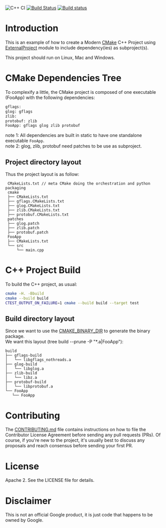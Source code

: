 ![C++ CI](https://github.com/Mizux/cmake-external/workflows/C++%20CI/badge.svg?branch=master)
[![Build Status](https://travis-ci.com/Mizux/cmake-external.svg?branch=master)](https://travis-ci.com/Mizux/cmake-external)
[![Build status](https://ci.appveyor.com/api/projects/status/j569d0cnv2fktecn/branch/master?svg=true)](https://ci.appveyor.com/project/Mizux/cmake-external/branch/master)

# Introduction

This is an example of how to create a Modern [CMake](https://cmake.org/) C++ Project using
 [ExternalProject](https://cmake.org/cmake/help/latest/module/ExternalProject.html) module to include dependency(ies) as subproject(s).

This project should run on Linux, Mac and Windows.

# CMake Dependencies Tree
To complexify a little, the CMake project is composed of one executable (FooApp)
with the following dependencies:  
```sh
gflags:
glog: gflags
zlib:
protobuf: zlib
FooApp: gflags glog zlib protobuf
```
note 1: All dependencies are built in static to have one standalone executable `FooApp`.  
note 2: glog, zlib, protobuf need patches to be use as subproject.
## Project directory layout
Thus the project layout is as follow:
```
 CMakeLists.txt // meta CMake doing the orchestration and python packaging
 cmake
 ├── CMakeLists.txt
 ├── gflags.CMakeLists.txt
 ├── glog.CMakeLists.txt
 ├── zlib.CMakeLists.txt
 ├── protobuf.CMakeLists.txt
 patches
 ├── glog.patch
 ├── zlib.patch
 ├── protobuf.patch
 FooApp
 ├── CMakeLists.txt
 └── src
     └── main.cpp
```

# C++ Project Build
To build the C++ project, as usual:
```sh
cmake -H. -Bbuild
cmake --build build
CTEST_OUTPUT_ON_FAILURE=1 cmake --build build --target test
```
## Build directory layout
Since we want to use the [CMAKE_BINARY_DIR](https://cmake.org/cmake/help/latest/variable/CMAKE_BINARY_DIR.html) to generate the binary package.  
We want this layout (tree build --prune -P "*.a|FooApp"):
```
build
├── gflags-build
│   └── libgflags_nothreads.a
├── glog-build
│   └── libglog.a
├── zlib-build
│   └── libz.a
├── protobuf-build
│   └── libprotobuf.a
└── FooApp
   └── FooApp
```

# Contributing

The [CONTRIBUTING.md](./CONTRIBUTING.md) file contains instructions on how to
file the Contributor License Agreement before sending any pull requests (PRs).
Of course, if you're new to the project, it's usually best to discuss any
proposals and reach consensus before sending your first PR.

# License

Apache 2. See the LICENSE file for details.

# Disclaimer

This is not an official Google product, it is just code that happens to be
owned by Google.
